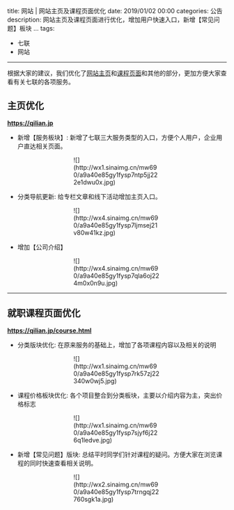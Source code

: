 title: 网站 | 网站主页及课程页面优化
date: 2019/01/02 00:00
categories: 公告
description: 网站主页及课程页面进行优化，增加用户快速入口，新增【常见问题】板块 ...
tags:
- 七联
- 网站

---

根据大家的建议，我们优化了[网站主页](https://qilian.jp)和[课程页面](https://qilian.jp/course.html)和其他的部分，更加方便大家查看有关七联的各项服务。

## 主页优化

**https://qilian.jp**

- 新增【服务板块】: 新增了七联三大服务类型的入口，方便个人用户，企业用户直达相关页面。

<div style="width: 200px; margin: auto">![](http://wx1.sinaimg.cn/mw690/a9a40e85gy1fysp7ntp5jj222e1dwu0x.jpg)</div>

- 分类导航更新: 给专栏文章和线下活动增加主页入口。

<div style="width: 200px; margin: auto">![](http://wx4.sinaimg.cn/mw690/a9a40e85gy1fysp7ljmsej21v80w41kz.jpg)</div>

- 增加【公司介绍】

<div style="width: 200px; margin: auto">![](http://wx4.sinaimg.cn/mw690/a9a40e85gy1fysp7qla6oj224m0x0n9u.jpg)</div>

---
	
## 就职课程页面优化

**https://qilian.jp/course.html**

- 分类版块优化: 在原来服务的基础上，增加了各项课程内容以及相关的说明

<div style="width: 200px; margin: auto">![](http://wx1.sinaimg.cn/mw690/a9a40e85gy1fysp7rk57zj22340w0wj5.jpg)</div>

- 课程价格板块优化: 各个项目整合到分类板块，主要以介绍内容为主，突出价格标志

<div style="width: 200px; margin: auto">![](http://wx1.sinaimg.cn/mw690/a9a40e85gy1fysp7sjyf6j226q1ledve.jpg)</div>

- 新增【常见问题】版块: 总结平时同学们针对课程的疑问。方便大家在浏览课程的同时快速查看相关说明。

<div style="width: 200px; margin: auto">![](http://wx2.sinaimg.cn/mw690/a9a40e85gy1fysp7trngqj22760sgk1a.jpg)</div>